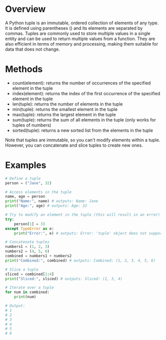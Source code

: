 # Overview

A Python tuple is an immutable, ordered collection of elements of any type. It is defined using parentheses () and its elements are separated by commas. Tuples are commonly used to store multiple values in a single entity and can be used to return multiple values from a function. They are also efficient in terms of memory and processing, making them suitable for data that does not change.

# Methods

* count(element): returns the number of occurrences of the specified element in the tuple
* index(element): returns the index of the first occurrence of the specified element in the tuple
* len(tuple): returns the number of elements in the tuple
* min(tuple): returns the smallest element in the tuple
* max(tuple): returns the largest element in the tuple
* sum(tuple): returns the sum of all elements in the tuple (only works for tuples of numbers)
* sorted(tuple): returns a new sorted list from the elements in the tuple

Note that tuples are immutable, so you can't modify elements within a tuple. However, you can concatenate and slice tuples to create new ones.

# Examples

``` python
# Define a tuple
person = ("Jane", 32)

# Access elements in the tuple
name, age = person
print("Name:", name) # outputs: Name: Jane
print("Age:", age) # outputs: Age: 32

# Try to modify an element in the tuple (this will result in an error)
try:
    person[1] = 33
except TypeError as e:
    print("Error:", e) # outputs: Error: 'tuple' object does not support item assignment

# Concatenate tuples
numbers1 = (1, 2, 3)
numbers2 = (4, 5, 6)
combined = numbers1 + numbers2
print("Combined:", combined) # outputs: Combined: (1, 2, 3, 4, 5, 6)

# Slice a tuple
sliced = combined[1:4]
print("Sliced:", sliced) # outputs: Sliced: (2, 3, 4)

# Iterate over a tuple
for num in combined:
    print(num)

# Output:
# 1
# 2
# 3
# 4
# 5
# 6
```
